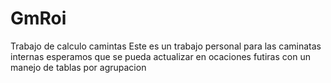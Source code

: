# GmRoi
Trabajo de calculo camintas
Este es un trabajo personal para las caminatas internas
esperamos que se pueda actualizar en ocaciones futiras con  un manejo de tablas por agrupacion
